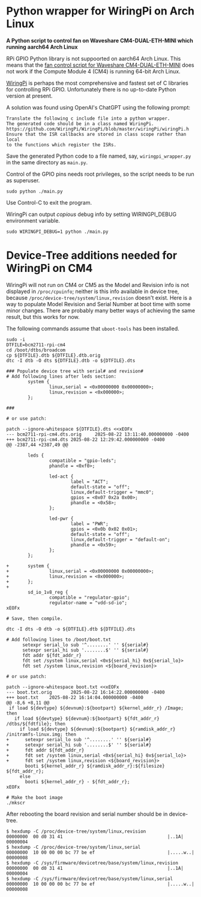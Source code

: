 # Python wrapper for WiringPi on Arch Linux

**A Python script to control fan on Waveshare CM4-DUAL-ETH-MINI which running aarch64 Arch Linux**

RPi GPIO Python library is not suppoorted on aarch64 Arch Linux.
This means that the [fan control script for Waveshare CM4-DUAL-ETH-MINI](https://files.waveshare.com/upload/e/ee/CM4-DUAL-ETH-MINI-Example.zip)
does not work if the Compute Module 4 (CM4) is running 64-bit Arch Linux.

[WiringPi](https://github.com/WiringPi/WiringPi.git) is perhaps the most comprehensive and fastest set of C libraries for controlling RPi GPIO.
Unfortunately there is no up-to-date Python version at present.

A solution was found using OpenAI's ChatGPT using the following prompt:
```
Translate the following c include file into a python wrapper.
The generated code should be in a class named WiringPi.
https://github.com/WiringPi/WiringPi/blob/master/wiringPi/wiringPi.h
Ensure that the ISR callbacks are stored in class scope rather than local
to the functions which register the ISRs.
```
Save the generated Python code to a file named, say, ```wiringpi_wrapper.py``` in the same directory as ```main.py```.

Control of the GPIO pins needs root privileges, so the script needs to be run as superuser.

```sudo python ./main.py```

Use Control-C to exit the program.

WiringPi can output _copious_ debug info by setting WIRINGPI_DEBUG environment variable.

```sudo WIRINGPI_DEBUG=1 python ./main.py```


# Device-Tree additions needed for WiringPi on CM4

WiringPi will not run on CM4 or CM5 as the Model and Revision info is not displayed in ```/proc/cpuinfo```; neither is this info
available in device tree, because ```/proc/device-tree/system/linux,revision``` doesn't exist. Here is a way to populate Model Revision
and Serial Number at boot time with some minor changes. There are probably many better ways of achieving the same result,
but this works for now.

The following commands assume that ```uboot-tools``` has been installed.

```console
sudo -i
DTFILE=bcm2711-rpi-cm4
cd /boot/dtbs/broadcom
cp ${DTFILE}.dtb ${DTFILE}.dtb.orig
dtc -I dtb -O dts ${DTFILE}.dtb -o ${DTFILE}.dts

### Populate device tree with serial# and revision#
# Add following lines after leds section:
        system {
                linux,serial = <0x00000000 0x00000000>;
                linux,revision = <0x000000>;
        };

###

# or use patch:

patch --ignore-whitespace ${DTFILE}.dts <<xEOFx
--- bcm2711-rpi-cm4.dts.orig     2025-08-22 13:11:40.000000000 -0400
+++ bcm2711-rpi-cm4.dts 2025-08-22 12:29:42.000000000 -0400
@@ -2387,44 +2387,49 @@
 
        leds {
                compatible = "gpio-leds";
                phandle = <0xf0>;

                led-act {
                        label = "ACT";
                        default-state = "off";
                        linux,default-trigger = "mmc0";
                        gpios = <0x07 0x2a 0x00>;
                        phandle = <0x58>;
                };

                led-pwr {
                        label = "PWR";
                        gpios = <0x0b 0x02 0x01>;
                        default-state = "off";
                        linux,default-trigger = "default-on";
                        phandle = <0x59>;
                };
        };

+       system {
+               linux,serial = <0x00000000 0x00000000>;
+               linux,revision = <0x000000>;
+       };
+
        sd_io_1v8_reg {
                compatible = "regulator-gpio";
                regulator-name = "vdd-sd-io";
xEOFx

# Save, then compile.

dtc -I dts -O dtb -o ${DTFILE}.dtb ${DTFILE}.dts

# Add following lines to /boot/boot.txt
      setexpr serial_lo sub '^........' '' ${serial#}
      setexpr serial_hi sub '........$' '' ${serial#}
      fdt addr ${fdt_addr_r}
      fdt set /system linux,serial <0x${serial_hi} 0x${serial_lo}>
      fdt set /system linux,revision <${board_revision}>

# or use patch:

patch --ignore-whitespace boot.txt <<xEOFx
--- boot.txt.orig       2025-08-22 16:14:22.000000000 -0400
+++ boot.txt    2025-08-22 16:14:04.000000000 -0400
@@ -8,6 +8,11 @@
 if load ${devtype} ${devnum}:${bootpart} ${kernel_addr_r} /Image; then
   if load ${devtype} ${devnum}:${bootpart} ${fdt_addr_r} /dtbs/${fdtfile}; then
     if load ${devtype} ${devnum}:${bootpart} ${ramdisk_addr_r} /initramfs-linux.img; then
+      setexpr serial_lo sub '^........' '' ${serial#}
+      setexpr serial_hi sub '........$' '' ${serial#}
+      fdt addr ${fdt_addr_r}
+      fdt set /system linux,serial <0x${serial_hi} 0x${serial_lo}>
+      fdt set /system linux,revision <${board_revision}>
       booti ${kernel_addr_r} ${ramdisk_addr_r}:${filesize} ${fdt_addr_r};
     else
       booti ${kernel_addr_r} - ${fdt_addr_r};
xEOFx

# Make the boot image
./mkscr

```

After rebooting the board revision and serial number should be in device-tree.
```console
$ hexdump -C /proc/device-tree/system/linux,revision
00000000  00 d0 31 41                                       |..1A|
00000004
$ hexdump -C /proc/device-tree/system/linux,serial
00000000  10 00 00 00 bc 77 be ef                           |.....w..|
00000008
$ hexdump -C /sys/firmware/devicetree/base/system/linux,revision
00000000  00 d0 31 41                                       |..1A|
00000004
$ hexdump -C /sys/firmware/devicetree/base/system/linux,serial
00000000  10 00 00 00 bc 77 be ef                           |.....w..|
00000008
```
